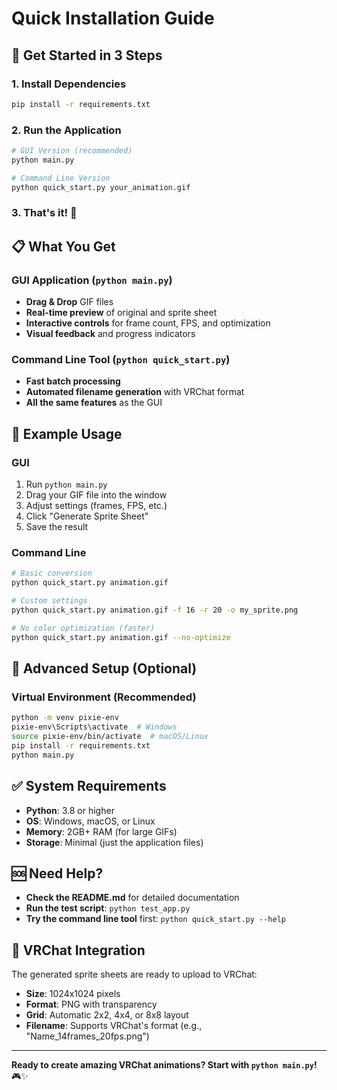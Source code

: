 # Quick Installation Guide

## 🚀 Get Started in 3 Steps

### 1. Install Dependencies

```bash
pip install -r requirements.txt
```

### 2. Run the Application

```bash
# GUI Version (recommended)
python main.py

# Command Line Version
python quick_start.py your_animation.gif
```

### 3. That's it! 🎉

## 📋 What You Get

### GUI Application (`python main.py`)

- **Drag & Drop** GIF files
- **Real-time preview** of original and sprite sheet
- **Interactive controls** for frame count, FPS, and optimization
- **Visual feedback** and progress indicators

### Command Line Tool (`python quick_start.py`)

- **Fast batch processing**
- **Automated filename generation** with VRChat format
- **All the same features** as the GUI

## 🎯 Example Usage

### GUI

1. Run `python main.py`
2. Drag your GIF file into the window
3. Adjust settings (frames, FPS, etc.)
4. Click "Generate Sprite Sheet"
5. Save the result

### Command Line

```bash
# Basic conversion
python quick_start.py animation.gif

# Custom settings
python quick_start.py animation.gif -f 16 -r 20 -o my_sprite.png

# No color optimization (faster)
python quick_start.py animation.gif --no-optimize
```

## 🔧 Advanced Setup (Optional)

### Virtual Environment (Recommended)

```bash
python -m venv pixie-env
pixie-env\Scripts\activate  # Windows
source pixie-env/bin/activate  # macOS/Linux
pip install -r requirements.txt
python main.py
```

## ✅ System Requirements

- **Python**: 3.8 or higher
- **OS**: Windows, macOS, or Linux
- **Memory**: 2GB+ RAM (for large GIFs)
- **Storage**: Minimal (just the application files)

## 🆘 Need Help?

- **Check the README.md** for detailed documentation
- **Run the test script**: `python test_app.py`
- **Try the command line tool** first: `python quick_start.py --help`

## 🎨 VRChat Integration

The generated sprite sheets are ready to upload to VRChat:

- **Size**: 1024x1024 pixels
- **Format**: PNG with transparency
- **Grid**: Automatic 2x2, 4x4, or 8x8 layout
- **Filename**: Supports VRChat's format (e.g., "Name_14frames_20fps.png")

---

**Ready to create amazing VRChat animations? Start with `python main.py`!** 🎮✨
